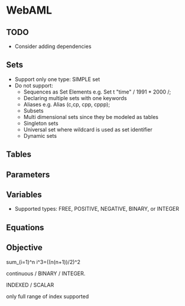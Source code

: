 # WebAML

## TODO

- Consider adding dependencies

## Sets

- Support only one type: SIMPLE set
- Do not support:
    - Sequences as Set Elements e.g. Set t "time" / 1991 * 2000 /;
    - Declaring multiple sets with one keywords
    - Aliases e.g. Alias (c,cp, cpp, cppp);
    - Subsets
    - Multi dimensional sets since they be modeled as tables
    - Singleton sets
    - Universal set where wildcard is used as set identifier
    - Dynamic sets

## Tables

## Parameters


## Variables

- Supported types: FREE, POSITIVE, NEGATIVE, BINARY, or INTEGER

## Equations

## Objective


sum_(i=1)^n i^3=((n(n+1))/2)^2

continuous / BINARY / INTEGER.

INDEXED / SCALAR

only full range of index supported
